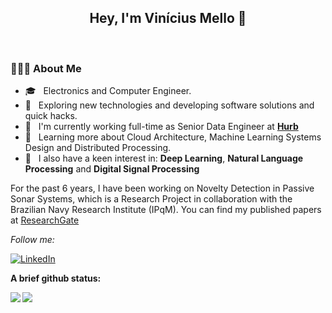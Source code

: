 <h2 align="center"> Hey, I'm Vinícius Mello 👋</h2></br>

<h3> 👨🏻‍💻 About Me </h3>

- 🎓 &nbsp; Electronics and Computer Engineer.
- 🙂 &nbsp; Exploring new technologies and developing software solutions and quick hacks.
- 💼 &nbsp; I'm currently working full-time as Senior Data Engineer at [**Hurb**](https://hurb.com)
- 🌱 &nbsp; Learning more about Cloud Architecture, Machine Learning Systems Design and Distributed Processing.
- 🤖 &nbsp; I also have a keen interest in: **Deep Learning**, **Natural Language Processing** and **Digital Signal Processing**

For the past 6 years, I have been working on Novelty Detection in Passive Sonar Systems, which is a Research Project in collaboration with the Brazilian Navy Research Institute (IPqM). You can find my published papers at [ResearchGate](https://www.researchgate.net/profile/Vinicius_Mello4/)

<i>Follow me:</i><br>

[![LinkedIn](https://img.shields.io/badge/-LINKEDIN-0077B5?style=for-the-badge&logo=linkedin&logoColor=white)](https://www.linkedin.com/in/viniciusdsmello/)


**A brief github status:** 

<a href="https://github.com/anuraghazra/github-readme-stats">
  <img align="left" src="https://github-readme-stats.vercel.app/api/top-langs/?username=viniciusdsmello&hide=javascript,html,css&theme=onedark" />
</a>

<a href="https://github.com/anuraghazra/github-readme-stats">
  <img align="left" src="https://github-readme-stats.vercel.app/api?username=viniciusdsmello&show_icons=true&theme=onedark" />
</a>


<!--
**viniciusdsmello/viniciusdsmello** is a ✨ _special_ ✨ repository because its `README.md` (this file) appears on your GitHub profile.

Here are some ideas to get you started:

- 🔭 I’m currently working on ...
- 🌱 I’m currently learning ...
- 👯 I’m looking to collaborate on ...
- 🤔 I’m looking for help with ...
- 💬 Ask me about ...
- 📫 How to reach me: ...
- 😄 Pronouns: ...
- ⚡ Fun fact: ...
-->
